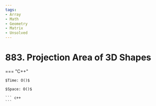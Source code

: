 ```yaml
---
tags:
- Array
- Math
- Geometry
- Matrix
- Unsolved
---
```



# 883. Projection Area of 3D Shapes

=== "C++"

    $Time: O()$

    $Space: O()$

    ``` c++
    ```